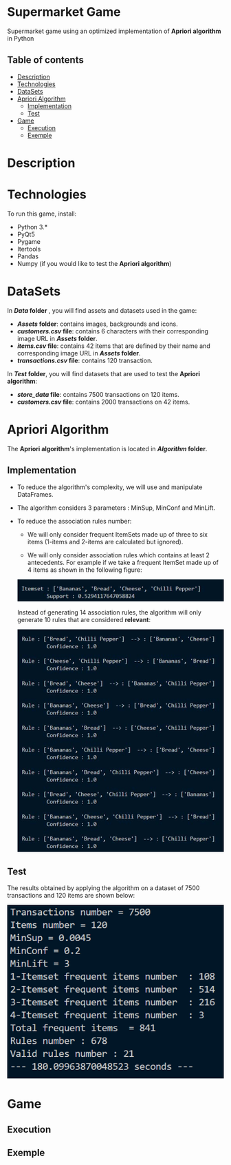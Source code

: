 # Supermarket Game
 Supermarket game using an optimized implementation of **Apriori algorithm** in Python

## Table of contents
* [Description](#description)
* [Technologies](#technologies)
* [DataSets](#datasets)
* [Apriori Algorithm](#apriori-algorithm)
  * [Implementation](#implementation)
  * [Test](#test)
* [Game](#game)
  * [Execution](#execution)
  * [Exemple](#exemple)

# Description

# Technologies
To run this game, install:
* Python 3.*
* PyQt5
* Pygame
* Itertools
* Pandas
* Numpy (if you would like to test the **Apriori algorithm**)


# DataSets

In __*Data* folder__ , you will find assets and datasets used in the game: 
* __*Assets* folder__: contains images, backgrounds and icons.
* __*customers.csv* file__: contains 6 characters with their corresponding image URL in __*Assets* folder__.
* __*items.csv* file__: contains 42 items that are defined by their name and corresponding image URL in __*Assets* folder__.
* __*transactions.csv* file__: contains 120 transaction.

In __*Test* folder__, you will find datasets that are used to test the **Apriori algorithm**: 

* __*store_data* file__: contains 7500 transactions on 120 items.
* __*customers.csv* file__: contains 2000 transactions on 42 items.

# Apriori Algorithm

The  **Apriori algorithm**'s implementation is located in __*Algorithm* folder__.

## Implementation

* To reduce the algorithm's complexity, we will use and manipulate DataFrames.

* The algorithm considers 3 parameters : MinSup, MinConf and MinLift.

* To reduce the association rules number:

  * We will only consider frequent ItemSets made up of three to six items (1-items and 2-items are calculated but ignored).

  * We will only consider association rules which contains at least 2 antecedents.
   For example if we take a frequent ItemSet made up of 4 items as shown in the following figure: 

   ![itemset](/Readme_images/itemset_frequent_4_items.jpg)

     Instead of generating 14 association rules, the algorithm will only generate 10 rules that are considered **relevant**:
     
   ![association_rules](/Readme_images/association_rules.jpg)

 ## Test

 The results obtained by applying the algorithm on a dataset of 7500 transactions and 120 items are shown below:
 
 ![results](/Readme_images/results1.png)

 
 
# Game

## Execution

## Exemple
